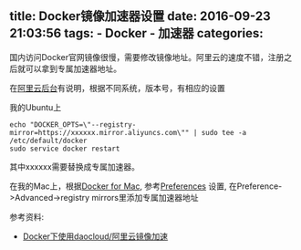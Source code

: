 title: Docker镜像加速器设置
date: 2016-09-23 21:03:56
tags:
    - Docker
    - 加速器
categories:
---
国内访问Docker官网镜像很慢，需要修改镜像地址。阿里云的速度不错，注册之后就可以拿到专属加速器地址。

在[阿里云后台](https://cr.console.aliyun.com/#/accelerator)有说明，根据不同系统，版本号，有相应的设置

我的Ubuntu上
```
echo "DOCKER_OPTS=\"--registry-mirror=https://xxxxxx.mirror.aliyuncs.com\"" | sudo tee -a /etc/default/docker
sudo service docker restart
```
其中xxxxxx需要替换成专属加速器。

在我的Mac上，根据[Docker for Mac](https://docs.docker.com/docker-for-mac/), 参考[Preferences](https://docs.docker.com/docker-for-mac/#/preferences) 设置, 在Preference->Advanced->registry mirrors里添加专属加速器地址

参考资料:
* [Docker下使用daocloud/阿里云镜像加速](http://www.imike.me/2016/04/20/Docker%E4%B8%8B%E4%BD%BF%E7%94%A8%E9%95%9C%E5%83%8F%E5%8A%A0%E9%80%9F/)

